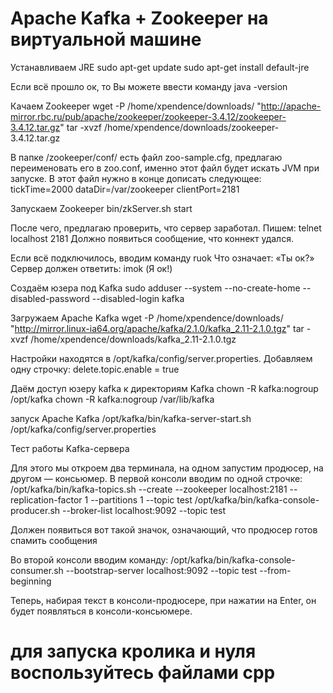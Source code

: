 # Apache Kafka + Zookeeper на виртуальной машине

Устанавливаем JRE
sudo apt-get update
sudo apt-get install default-jre

Если всё прошло ок, то Вы можете ввести команду
java -version

Качаем Zookeeper
wget -P /home/xpendence/downloads/ "http://apache-mirror.rbc.ru/pub/apache/zookeeper/zookeeper-3.4.12/zookeeper-3.4.12.tar.gz"
tar -xvzf /home/xpendence/downloads/zookeeper-3.4.12.tar.gz

В папке /zookeeper/conf/ есть файл zoo-sample.cfg, предлагаю переименовать его в zoo.conf, именно этот файл будет искать JVM при запуске. В этот файл нужно в конце дописать следующее:
tickTime=2000
dataDir=/var/zookeeper
clientPort=2181

Запускаем Zookeeper
bin/zkServer.sh start

После чего, предлагаю проверить, что сервер заработал. Пишем:
telnet localhost 2181
Должно появиться сообщение, что коннект удался. 

Если всё подключилось, вводим команду
ruok
Что означает: «Ты ок?» Сервер должен ответить:
imok (Я ок!)

Создаём юзера под Kafka
sudo adduser --system --no-create-home --disabled-password --disabled-login kafka

Загружаем Apache Kafka
wget -P /home/xpendence/downloads/ "http://mirror.linux-ia64.org/apache/kafka/2.1.0/kafka_2.11-2.1.0.tgz"
tar -xvzf /home/xpendence/downloads/kafka_2.11-2.1.0.tgz

Настройки находятся в /opt/kafka/config/server.properties. Добавляем одну строчку:
delete.topic.enable = true

Даём доступ юзеру kafka к директориям Kafka
chown -R kafka:nogroup /opt/kafka
chown -R kafka:nogroup /var/lib/kafka

запуск Apache Kafka
/opt/kafka/bin/kafka-server-start.sh /opt/kafka/config/server.properties

Тест работы Kafka-сервера

Для этого мы откроем два терминала, на одном запустим продюсер, на другом — консьюмер.
В первой консоли вводим по одной строчке:
/opt/kafka/bin/kafka-topics.sh --create --zookeeper localhost:2181 --replication-factor 1 --partitions 1 --topic test
/opt/kafka/bin/kafka-console-producer.sh --broker-list localhost:9092 --topic test

Должен появиться вот такой значок, означающий, что продюсер готов спамить сообщения

Во второй консоли вводим команду:
/opt/kafka/bin/kafka-console-consumer.sh --bootstrap-server localhost:9092 --topic test --from-beginning

Теперь, набирая текст в консоли-продюсере, при нажатии на Enter, он будет появляться в консоли-консьюмере.

# для запуска кролика и нуля воспользуйтесь файлами cpp

